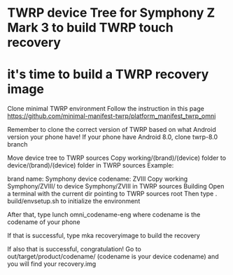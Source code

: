 
# TWRP device Tree for Symphony Z Mark 3 to build TWRP touch recovery
# it's time to build a TWRP recovery image
Clone minimal TWRP environment
Follow the instruction in this page
https://github.com/minimal-manifest-twrp/platform_manifest_twrp_omni

Remember to clone the correct version of TWRP based on what Android version your phone have! If your phone have Android 8.0, clone twrp-8.0 branch

Move device tree to TWRP sources
Copy working/(brand)/(device) folder to device/(brand)/(device) folder in TWRP sources
Example:

brand name: Symphony 
device codename: ZVIII
Copy working Symphony/ZVIII/ to device Symphony/ZVIII in TWRP sources
Building
Open a terminal with the current dir pointing to TWRP sources root
Then type
. build/envsetup.sh
to initialize the environment

After that, type
lunch omni_codename-eng
where codename is the codename of your phone

If that is successful, type
mka recoveryimage
to build the recovery

If also that is successful, congratulation!
Go to out/target/product/codename/ (codename is your device codename) and you will find your recovery.img
